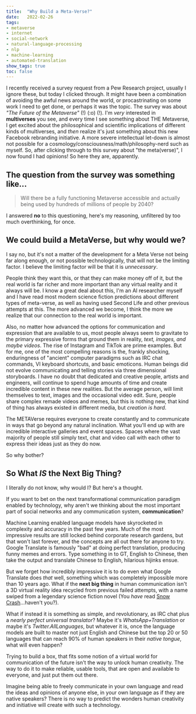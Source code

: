 ```yaml
---
title:	"Why Build a Meta-Verse?"
date:	2022-02-26
tags: 
- metaverse
- internet
- social-network
- natural-language-processing
- nlp
- machine-learning
- automated-translation
show_tags: true
toc: false
---
```


I recently received a survey request from a Pew Research project, usually I ignore these, but today I clicked through. It might have been a combination of avoiding the awful news around the world, or procastrinating on some work I need to get done, or perhaps it was the topic. The survey was about *"The Future of the Metaverse"* (!) (:o) (!). I'm *very* interested in **multiverses** you see, and every time I see something about THE Metaverse, I get excited about the philosophical and scientific implications of different kinds of multiverses, and *then* realize it's just something about this new Facebook rebranding initiative. A more severe intellectual let-down is almost not possible for a cosmology/consciousness/math/philosophy-nerd such as myself. So, after clicking through to this survey about "the meta(verse)", I now found I had opinions!  So here they are, apparently.



## The question from the survey was something like...

> Will there be a fully functioning Metaverse accessible and actually being used by hundreds of millions of people by 2040?

I answered **no** to this questioning, here's my reasoning, unfiltered by too much overthinking, for once.

## We could build a MetaVerse, but why would we?

I say no, but it's not a matter of the development for a Meta Verse not being far along enough, or not possible technologically, that will not be the limiting factor. I believe the limiting factor will be that it is *unnecessary*. 

People think they want this, or that they can make money off of it, but the real world is far richer and more important than any virtual reality and it always will be. I know a great deal about this, I'm an AI researcher myself and I have read most modern science fiction predictions about different types of meta-verse, as well as having used Second Life and other previous attempts at this. The more advanced we become, I think the more we realize that our connection to the real world is important. 

Also, no matter how advanced the options for communication and expression that are available to us, most people always seem to gravitate to the primary expressive forms that ground them in reality, *text, images, and maybe videos*. The rise of Instagram and TikTok are prime examples. But for me, one of the most compelling reasons is the, frankly shocking, enduringness of "ancient" computer paradigms such as IRC chat commands, VI keyboard shortcuts, and basic emoticons. Human beings did not evolve communicating and telling stories via three dimensional storyboards. I have no doubt that dedicated and creative people, artists and engineers, will continue to spend huge amounts of time and create incredible content in these new realities. But the average person, will limit themselves to text, images and the occasional video edit. Sure, people share complex remade videos and memes, but this is nothing new, that kind of thing has always existed in different media, but *creation is hard*. 

The METAVerse requires everyone to create constantly and to communicate in ways that go beyond any natural inclination. What you'll end up with are incredible interactive galleries and event spaces. Spaces where the vast majority of people still simply text, chat and video call with each other to express their ideas just as they do now. 

So why bother?

## So What *IS* the Next Big Thing?

I literally do not know, why would I? But here's a thought.

If you want to bet on the next transformational communication paradigm enabled by technology, why aren't we thinking about the most important part of social networks and any communication system, **communication**?

Machine Learning enabled language models have skyrocketed in complexity and accuracy in the past few years. Much of the most impressive results are still locked behind corporate research gardens, but that won't last forever, and the concepts are all out there for anyone to try. Google Translate is famously "bad" at doing perfect translation, producing funny memes and errors. Type something in to GT, English to Chinese, then take the output and translate Chinese to English, hilarious hijinks ensue.

But we forget how incredibly impressive it is to do even what Google Translate does *that* well, something which was completely impossible more than 10 years ago. What if the **next big thing** in human communication isn't a 3D virtual reality idea recycled from previous failed attempts, with a name swiped from a legendary science fiction novel (You *have* read [Snow Crash](https://nealstephenson.com/snow-crash.html)...haven't you?).

What if instead it is something as simple, and revolutionary, as IRC chat plus a *nearly perfect universal translator*? Maybe it's *WhatsApp+Translation* or maybe it's *Twitter.AllLanguages*, but whatever it is, once the language models are built to master not just English and Chinese but the top 20 or 50 languages that can reach 90% of human speakers in their *native tongue*, what will even happen? 

Trying to build a box, that fits some notion of a virtual world for communication of the future isn't the way to unlock human creativity. The way to do it to make reliable, usable tools, that are open and available to everyone, and just put them out there.

Imagine being able to freely communicate in your own language and read the ideas and opinions of anyone else, in your own language as if they are native speakers? There is no way to predict the wonders human creativity and initiative will create with such a technology. 

